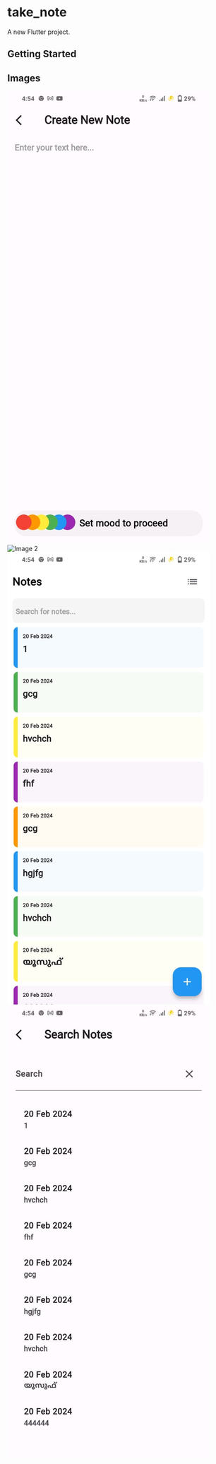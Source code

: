 # take_note

A new Flutter project.

## Getting Started
## Images

![Image 1](assets/create.jpg)
![Image 2](aassets/dashboard.jpg)
![Image 3](assets/list.jpg)
![Image 4](assets/search.jpg)



